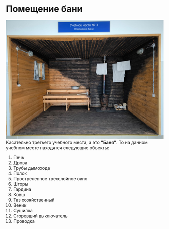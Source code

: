 # Помещение бани
![Что-то](IMG_8081.JPG "Место проведения пожароопасных работ")
Касательно третьего учебного места, а это **"Баня"**. То на данном учебном месте находятся следующие объекты:
1. Печь
2. Дрова
3. Трубы дымохода 
4. Полок 
5. Простреленное трехслойное окно
6. Шторы
7. Гардина
8. Ковш
9. Таз хозяйственный
10. Веник
11. Сушилка
12. Сгоревший выключатель
13. Проводка
